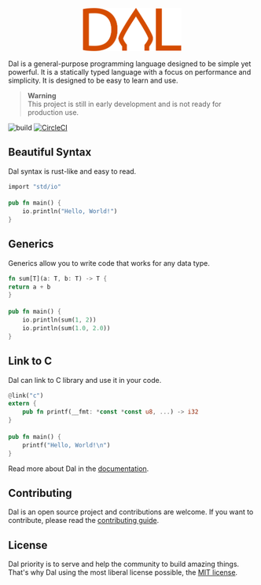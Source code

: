 <p align="center">
    <img src="./assets/dal.svg" alt="Dal Logo" width="200" />
</p>

Dal is a general-purpose programming language designed to be simple yet powerful. It is a statically typed language with
a focus on performance and simplicity. It is designed to be easy to learn and use.

> __Warning__ \
> This project is still in early development and is not ready for production use.

![build](https://github.com/dal-lang/dal/actions/workflows/cmake.yml/badge.svg)
[![CircleCI](https://circleci.com/gh/dal-lang/dal.svg?style=svg)](https://circleci.com/gh/dal-lang/dal)

## Beautiful Syntax

Dal syntax is rust-like and easy to read.

```rust
import "std/io"

pub fn main() {
    io.println("Hello, World!")
}
```

## Generics

Generics allow you to write code that works for any data type.

```rust
fn sum[T](a: T, b: T) -> T {
return a + b
}

pub fn main() {
    io.println(sum(1, 2))
    io.println(sum(1.0, 2.0))
}
```

## Link to C

Dal can link to C library and use it in your code.

```rust
@link("c")
extern {
    pub fn printf(__fmt: *const *const u8, ...) -> i32
}

pub fn main() {
    printf("Hello, World!\n")
}
```

Read more about Dal in the [documentation](./markdown/doc.md).

## Contributing

Dal is an open source project and contributions are welcome. If you want to contribute, please read
the [contributing guide](./markdown/contributing.md).

## License

Dal priority is to serve and help the community to build amazing things. That's why Dal using the
most liberal license possible, the [MIT license](./LICENSE).